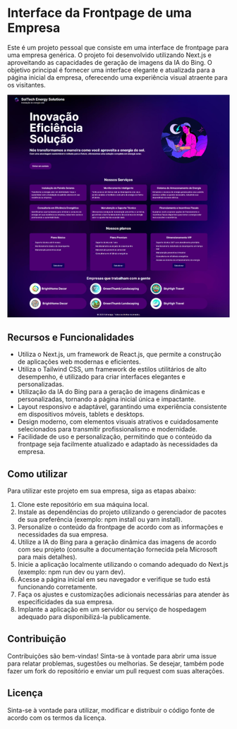 # Interface da Frontpage de uma Empresa

Este é um projeto pessoal que consiste em uma interface de frontpage para uma empresa genérica. O projeto foi desenvolvido utilizando Next.js e aproveitando as capacidades de geração de imagens da IA do Bing. O objetivo principal é fornecer uma interface elegante e atualizada para a página inicial da empresa, oferecendo uma experiência visual atraente para os visitantes.

![](public/images/main.png)

## Recursos e Funcionalidades

- Utiliza o Next.js, um framework de React.js, que permite a construção de aplicações web modernas e eficientes.
- Utiliza o Tailwind CSS, um framework de estilos utilitários de alto desempenho, é utilizado para criar interfaces elegantes e personalizadas.
- Utilização da IA do Bing para a geração de imagens dinâmicas e personalizadas, tornando a página inicial única e impactante.
- Layout responsivo e adaptável, garantindo uma experiência consistente em dispositivos móveis, tablets e desktops.
- Design moderno, com elementos visuais atrativos e cuidadosamente selecionados para transmitir profissionalismo e modernidade.
- Facilidade de uso e personalização, permitindo que o conteúdo da frontpage seja facilmente atualizado e adaptado às necessidades da empresa.

## Como utilizar

Para utilizar este projeto em sua empresa, siga as etapas abaixo:

1. Clone este repositório em sua máquina local.
2. Instale as dependências do projeto utilizando o gerenciador de pacotes de sua preferência (exemplo: npm install ou yarn install).
3. Personalize o conteúdo da frontpage de acordo com as informações e necessidades da sua empresa.
4. Utilize a IA do Bing para a geração dinâmica das imagens de acordo com seu projeto (consulte a documentação fornecida pela Microsoft para mais detalhes).
5. Inicie a aplicação localmente utilizando o comando adequado do Next.js (exemplo: npm run dev ou yarn dev).
6. Acesse a página inicial em seu navegador e verifique se tudo está funcionando corretamente.
7. Faça os ajustes e customizações adicionais necessárias para atender às especificidades da sua empresa.
8. Implante a aplicação em um servidor ou serviço de hospedagem adequado para disponibilizá-la publicamente.

## Contribuição

Contribuições são bem-vindas! Sinta-se à vontade para abrir uma issue para relatar problemas, sugestões ou melhorias. Se desejar, também pode fazer um fork do repositório e enviar um pull request com suas alterações.

## Licença

Sinta-se à vontade para utilizar, modificar e distribuir o código fonte de acordo com os termos da licença.